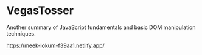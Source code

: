 # VegasTosser
Another summary of JavaScript fundamentals and basic DOM manipulation techniques.

https://meek-lokum-f39aa1.netlify.app/ 
